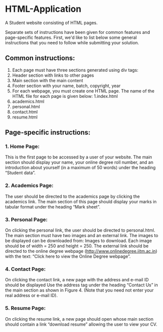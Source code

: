 # HTML-Application
A Student website consisting of HTML pages. 

Separate sets of instructions have been given for common features and page-specific features. First, we'd like to list below some general instructions that you need to follow while submitting your solution.

## Common instructions:
1. Each page must have three sections generated using div tags:
  1. Header section with links to other pages
  2. Main section with the main content
  3. Footer section with your name, batch, copyright, year
2. For each webpage, you must create one HTML page. The name of the HTML file for each page is given below:
  1.index.html
  2. academics.html
  3. personal.html
  4. contact.html
  5. resume.html

## Page-specific instructions:
### 1. Home Page:
   This is the first page to be accessed by a user of your website. The main section should display your name, your online degree roll number, and an introduction about yourself (in a maximum of 50 words) under the heading “Student data”.
   
### 2. Academics Page:
   The user should be directed to the academics page by clicking the academics link. The main section of this page should display your marks in tabular format under the heading “Mark sheet”.

### 3. Personal Page:
   On clicking the personal link, the user should be directed to personal.html. The main section must have two images and an external link. The images to be displayed can be downloaded from: Images to download. Each image should be of width = 250 and height = 250. The external link should be directed to the online degree webpage (http://www.onlinedegree.iitm.ac.in) with the text: “Click here to view the Online Degree webpage”.
   
### 4. Contact Page:
   On clicking the contact link, a new page with the address and e-mail ID should be displayed Use the address tag under the heading “Contact Us” in the main section as shown in Figure 4. (Note that you need not enter your real address or e-mail ID).

### 5. Resume Page:
   On clicking the resume link, a new page should open whose main section should contain a link “download resume” allowing the user to view your CV.
